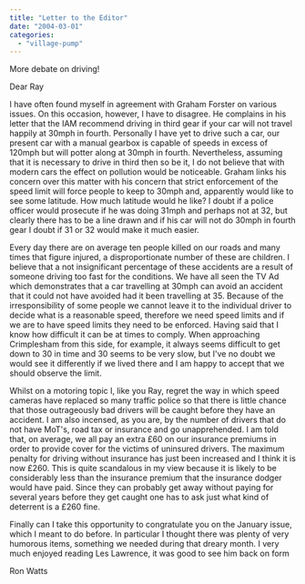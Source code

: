 ```yaml
---
title: "Letter to the Editor"
date: "2004-03-01"
categories: 
  - "village-pump"
---
```


More debate on driving!

Dear Ray

I have often found myself in agreement with Graham Forster on various issues. On this occasion, however, I have to disagree. He complains in his letter that the IAM recommend driving in third gear if your car will not travel happily at 30mph in fourth. Personally I have yet to drive such a car, our present car with a manual gearbox is capable of speeds in excess of 120mph but will potter along at 30mph in fourth. Nevertheless, assuming that it is necessary to drive in third then so be it, I do not believe that with modern cars the effect on pollution would be noticeable. Graham links his concern over this matter with his concern that strict enforcement of the speed limit will force people to keep to 30mph and, apparently would like to see some latitude. How much latitude would he like? I doubt if a police officer would prosecute if he was doing 31mph and perhaps not at 32, but clearly there has to be a line drawn and if his car will not do 30mph in fourth gear I doubt if 31 or 32 would make it much easier.

Every day there are on average ten people killed on our roads and many times that figure injured, a disproportionate number of these are children. I believe that a not insignificant percentage of these accidents are a result of someone driving too fast for the conditions. We have all seen the TV Ad which demonstrates that a car travelling at 30mph can avoid an accident that it could not have avoided had it been travelling at 35. Because of the irresponsibility of some people we cannot leave it to the individual driver to decide what is a reasonable speed, therefore we need speed limits and if we are to have speed limits they need to be enforced. Having said that I know how difficult it can be at times to comply. When approaching Crimplesham from this side, for example, it always seems difficult to get down to 30 in time and 30 seems to be very slow, but I've no doubt we would see it differently if we lived there and I am happy to accept that we should observe the limit.

Whilst on a motoring topic I, like you Ray, regret the way in which speed cameras have replaced so many traffic police so that there is little chance that those outrageously bad drivers will be caught before they have an accident. I am also incensed, as you are, by the number of drivers that do not have MoT's, road tax or insurance and go unapprehended. I am told that, on average, we all pay an extra £60 on our insurance premiums in order to provide cover for the victims of uninsured drivers. The maximum penalty for driving without insurance has just been increased and I think it is now £260. This is quite scandalous in my view because it is likely to be considerably less than the insurance premium that the insurance dodger would have paid. Since they can probably get away without paying for several years before they get caught one has to ask just what kind of deterrent is a £260 fine.

Finally can I take this opportunity to congratulate you on the January issue, which I meant to do before. In particular I thought there was plenty of very humorous items, something we needed during that dreary month. I very much enjoyed reading Les Lawrence, it was good to see him back on form

Ron Watts
